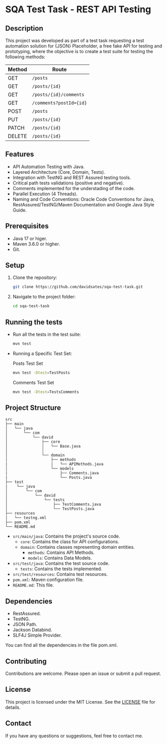 # SQA Test Task - REST API Testing

## Description

This project was developed as part of a test task requesting a test automation solution for {JSON} Placeholder, a free fake API for testing and prototyping, where the objective is to create a test suite for testing the following methods:

| Method  | Route                    |
|---------|--------------------------|
| GET     | `/posts`                 |
| GET     | `/posts/{id}`            |
| GET     | `/posts/{id}/comments`   |
| GET     | `/comments?postId={id}`  |
| POST    | `/posts`                 |
| PUT     | `/posts/{id}`            |
| PATCH   | `/posts/{id}`            |
| DELETE  | `/posts/{id}`            |

## Features

- API Automation Testing with Java.
- Layered Architecture (Core, Domain, Tests).
- Integration with TestNG and REST Assured testing tools.
- Critical path tests validations (positive and negative).
- Comments implemented for the understading of the code.
- Parallel Execution (4 Threads).
- Naming and Code Conventions: Oracle Code Conventions for Java, RestAssured/TestNG/Maven Documentation and Google Java Style Guide.

## Prerequisites

- Java 17 or higer.
- Maven 3.6.0 or higher.
- Git.

## Setup

1.  Clone the repository:

    ```bash
    git clone https://github.com/davidsates/sqa-test-task.git
    ```

2.  Navigate to the project folder:

    ```bash
    cd sqa-test-task
    ```

## Running the tests
- Run all the tests in the test suite:

    ```bash
    mvn test
    ```
- Running a Specific Test Set:

    Posts Test Set
    ```bash
    mvn test -Dtest=TestPosts
    ```

    Comments Test Set
    ```bash
    mvn test -Dtest=TestsComments
    ```

## Project Structure

    src
    ├── main
    │   └── java
    │       └── com
    │           └── david
    │               ├── core
    │               │   └── Base.java
    │               │     
    │               └── domain
    │                   ├── methods
    |                   |   └── APIMethods.java
    │                   └── models
    |                       ├── Comments.java
    |                       └── Posts.java    
    ├── test
    |    └── java
    │        └── com
    │            └── david
    │                └── tests
    │                    ├── TestComments.java
    │                    └── TestPosts.java
    ├── resources
    |   └── testng.xml
    ├── pom.xml
    └── README.md

* `src/main/java`: Contains the project's source code.
    * `core`: Contains the class for API configurations.
    * `domain`: Contains classes representing domain entities.
        * `methods`: Contains API Methods.
        * `models`: Contains Data Models.
* `src/test/java`: Contains the test source code.
    * `tests`: Contains the tests implemented.
* `src/test/resources`: Contains test resources.
* `pom.xml`: Maven configuration file.
* `README.md`: This file.

## Dependencies 

- RestAssured.
- TestNG.
- JSON Path.
- Jackson Databind.
- SLF4J Simple Provider.

You can find all the dependencies in the file pom.xml.

## Contributing

Contributions are welcome. Please open an issue or submit a pull request.

## License

This project is licensed under the MIT License. See the [LICENSE](LICENSE) file for details.

## Contact

If you have any questions or suggestions, feel free to contact me.